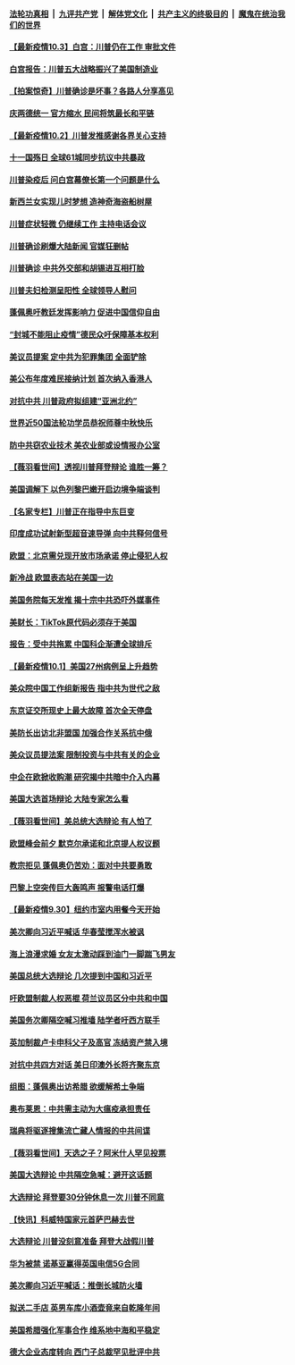 ####  [法轮功真相](../../../../basic/blob/master/README.md?t=10040431) &nbsp;|&nbsp; [九评共产党](../../../../9ping.md/blob/master/README.md?t=10040431) &nbsp;|&nbsp; [解体党文化](../../../../jtdwh.md/blob/master/README.md?t=10040431)  &nbsp;|&nbsp; [共产主义的终极目的](../../../../gczydzjmd.md/blob/master/README.md?t=10040431) &nbsp;|&nbsp; [魔鬼在统治我们的世界](../../../../mgztzwmdsj.md/blob/master/README.md?t=10040431) 

#### [【最新疫情10.3】白宫：川普仍在工作 审批文件](../pages/nsc418/n12449188.md?t=10040431) 

#### [白宫报告：川普五大战略振兴了美国制造业](../pages/nsc418/n12449699.md?t=10040431) 

#### [【拍案惊奇】川普确诊是坏事？各路人分享高见](../pages/nsc418/n12449130.md?t=10040431) 

#### [庆两德统一 官方缩水 民间将筑最长和平链](../pages/nsc418/n12448914.md?t=10040431) 

#### [【最新疫情10.2】川普发推感谢各界关心支持](../pages/nsc418/n12446411.md?t=10040431) 

#### [十一国殇日 全球61城同步抗议中共暴政](../pages/nsc418/n12447794.md?t=10040431) 

#### [川普染疫后 问白宫幕僚长第一个问题是什么](../pages/nsc418/n12448288.md?t=10040431) 

#### [新西兰女实现儿时梦想 造神奇海盗船树屋](../pages/nsc418/n12447977.md?t=10040431) 

#### [川普症状轻微 仍继续工作 主持电话会议](../pages/nsc418/n12448227.md?t=10040431) 

#### [川普确诊刷爆大陆新闻 官媒狂删帖](../pages/nsc418/n12448133.md?t=10040431) 

#### [川普确诊 中共外交部和胡锡进互相打脸](../pages/nsc418/n12448090.md?t=10040431) 

#### [川普夫妇检测呈阳性 全球领导人慰问](../pages/nsc418/n12448040.md?t=10040431) 

#### [蓬佩奥吁教廷发挥影响力 促进中国信仰自由](../pages/nsc418/n12447644.md?t=10040431) 

#### [“封城不能阻止疫情”德民众吁保障基本权利](../pages/nsc418/n12446402.md?t=10040431) 

#### [美议员提案 定中共为犯罪集团 全面铲除](../pages/nsc418/n12447636.md?t=10040431) 

#### [美公布年度难民接纳计划 首次纳入香港人](../pages/nsc418/n12446615.md?t=10040431) 

#### [对抗中共 川普政府拟组建“亚洲北约”](../pages/nsc418/n12446372.md?t=10040431) 

#### [世界近50国法轮功学员恭祝师尊中秋快乐](../pages/nsc418/n12445645.md?t=10040431) 

#### [防中共窃农业技术 美农业部或设情报办公室](../pages/nsc418/n12446272.md?t=10040431) 

#### [【薇羽看世间】透视川普拜登辩论 谁胜一筹？](../pages/nsc418/n12445704.md?t=10040431) 

#### [美国调解下 以色列黎巴嫩开启边境争端谈判](../pages/nsc418/n12445737.md?t=10040431) 

#### [【名家专栏】川普正在指导中东巨变](../pages/nsc418/n12444882.md?t=10040431) 

#### [印度成功试射新型超音速导弹 向中共释何信号](../pages/nsc418/n12445469.md?t=10040431) 

#### [欧盟：北京需兑现开放市场承诺 停止侵犯人权](../pages/nsc418/n12445640.md?t=10040431) 

#### [新冷战  欧盟表态站在美国一边](../pages/nsc418/n12445634.md?t=10040431) 

#### [美国务院每天发推 揭十宗中共恐吓外媒事件](../pages/nsc418/n12445559.md?t=10040431) 

#### [美财长：TikTok原代码必须存于美国](../pages/nsc418/n12444890.md?t=10040431) 

#### [报告：受中共拖累 中国科企渐遭全球排斥](../pages/nsc418/n12445121.md?t=10040431) 

#### [【最新疫情10.1】美国27州病例呈上升趋势](../pages/nsc418/n12443587.md?t=10040431) 

#### [美众院中国工作组新报告 指中共为世代之敌](../pages/nsc418/n12444550.md?t=10040431) 

#### [东京证交所现史上最大故障 首次全天停盘](../pages/nsc418/n12444356.md?t=10040431) 

#### [美防长出访北非盟国 加强合作关系抗中俄](../pages/nsc418/n12444124.md?t=10040431) 

#### [美众议员提法案 限制投资与中共有关的企业](../pages/nsc418/n12443305.md?t=10040431) 

#### [中企在欧掀收购潮 研究揭中共暗中介入内幕](../pages/nsc418/n12443126.md?t=10040431) 

#### [美国大选首场辩论 大陆专家怎么看](../pages/nsc418/n12442745.md?t=10040431) 

#### [【薇羽看世间】美总统大选辩论 有人怕了](../pages/nsc418/n12442683.md?t=10040431) 

#### [欧盟峰会前夕 默克尔承诺和北京提人权议题](../pages/nsc418/n12442636.md?t=10040431) 

#### [教宗拒见 蓬佩奥仍苦劝：面对中共要勇敢](../pages/nsc418/n12442711.md?t=10040431) 

#### [巴黎上空突传巨大轰鸣声 报警电话打爆](../pages/nsc418/n12442544.md?t=10040431) 

#### [【最新疫情9.30】纽约市室内用餐今天开始](../pages/nsc418/n12440415.md?t=10040431) 

#### [美次卿向习近平喊话 华春莹搅浑水被讽](../pages/nsc418/n12442350.md?t=10040431) 

#### [海上浪漫求婚 女友太激动踩到油门一脚踹飞男友](../pages/nsc418/n12441617.md?t=10040431) 

#### [美国总统大选辩论 几次提到中国和习近平](../pages/nsc418/n12442167.md?t=10040431) 

#### [吁欧盟制裁人权恶棍 荷兰议员区分中共和中国](../pages/nsc418/n12442080.md?t=10040431) 

#### [美国务次卿隔空喊习推墙 陆学者吁西方联手](../pages/nsc418/n12441611.md?t=10040431) 

#### [英加制裁卢卡申科父子及高官 冻结资产禁入境](../pages/nsc418/n12441769.md?t=10040431) 

#### [对抗中共四方对话 美日印澳外长将齐聚东京](../pages/nsc418/n12441391.md?t=10040431) 

#### [组图：蓬佩奥出访希腊 欲缓解希土争端](../pages/nsc418/n12439557.md?t=10040431) 

#### [奥布莱恩：中共需主动为大瘟疫承担责任](../pages/nsc418/n12440341.md?t=10040431) 

#### [瑞典将驱逐搜集流亡藏人情报的中共间谍](../pages/nsc418/n12440209.md?t=10040431) 

#### [【薇羽看世间】天选之子？阿米什人罕见投票](../pages/nsc418/n12440048.md?t=10040431) 

#### [美国大选辩论 中共隔空急喊：避开这话题](../pages/nsc418/n12439872.md?t=10040431) 

#### [大选辩论 拜登要30分钟休息一次 川普不同意](../pages/nsc418/n12439829.md?t=10040431) 

#### [【快讯】科威特国家元首萨巴赫去世](../pages/nsc418/n12439720.md?t=10040431) 

#### [大选辩论 川普没刻意准备 拜登大战假川普](../pages/nsc418/n12439651.md?t=10040431) 

#### [华为被禁 诺基亚赢得英国电信5G合同](../pages/nsc418/n12439392.md?t=10040431) 

#### [美次卿向习近平喊话：推倒长城防火墙](../pages/nsc418/n12439539.md?t=10040431) 

#### [拟送二手店 英男车库小酒壶竟来自乾隆年间](../pages/nsc418/n12439292.md?t=10040431) 

#### [美国希腊强化军事合作 维系地中海和平稳定](../pages/nsc418/n12439100.md?t=10040431) 

#### [德大企业态度转向 西门子总裁罕见批评中共](../pages/nsc418/n12437733.md?t=10040431) 


